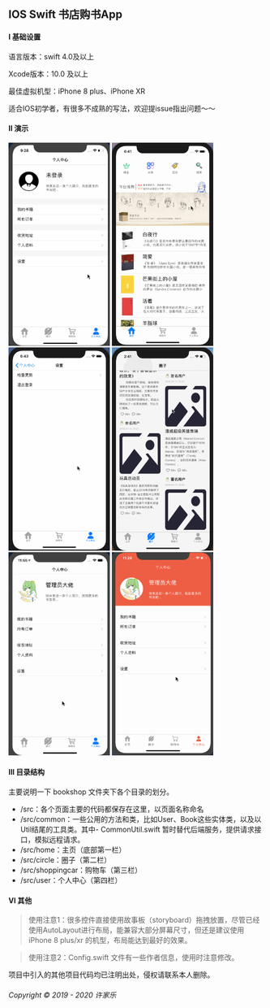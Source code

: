 ## IOS Swift 书店购书App

#### I 基础设置
语言版本：swift 4.0及以上

Xcode版本：10.0 及以上

最佳虚拟机型：iPhone 8 plus、iPhone XR

适合IOS初学者，有很多不成熟的写法，欢迎提issue指出问题～～


#### II 演示

<p>
    <img src="img/演示1.gif" alt="Sample"  width="200" height="400"/>
    <img src="img/演示2.gif" alt="Sample"  width="200" height="400"/>
    <img src="img/演示3.gif" alt="Sample"  width="200" height="400"/>
    <img src="img/演示4.gif" alt="Sample"  width="200" height="400"/>
    <img src="img/演示5.gif" alt="Sample"  width="200" height="400"/>
    <img src="img/演示6.gif" alt="Sample"  width="200" height="400"/>
</p>

#### III 目录结构

主要说明一下 bookshop 文件夹下各个目录的划分。

- /src：各个页面主要的代码都保存在这里，以页面名称命名
- /src/common：一些公用的方法和类，比如User、Book这些实体类，以及以Util结尾的工具类。其中- CommonUtil.swift 暂时替代后端服务，提供请求接口，模拟远程请求。
- /src/home：主页（底部第一栏）
- /src/circle：圈子（第二栏）
- /src/shoppingcar：购物车（第三栏）
- /src/user：个人中心（第四栏）

#### VI 其他

> 使用注意1：很多控件直接使用故事板（storyboard）拖拽放置，尽管已经使用AutoLayout进行布局，能兼容大部分屏幕尺寸，但还是建议使用 iPhone 8 plus/xr 的机型，布局能达到最好的效果。

> 使用注意2：Config.swift 文件有一些作者信息，使用时注意修改。


项目中引入的其他项目代码均已注明出处，侵权请联系本人删除。

###### Copyright © 2019 - 2020 许家乐

